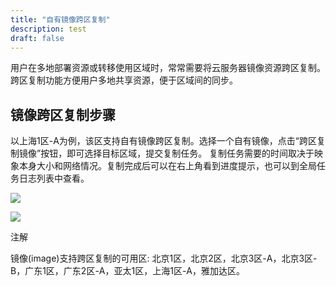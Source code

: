 ```yaml
---
title: "自有镜像跨区复制"
description: test
draft: false
---
```




用户在多地部署资源或转移使用区域时，常常需要将云服务器镜像资源跨区复制。跨区复制功能方便用户多地共享资源，便于区域间的同步。

## 镜像跨区复制步骤

以上海1区-A为例，该区支持自有镜像跨区复制。选择一个自有镜像，点击“跨区复制镜像”按钮，即可选择目标区域，提交复制任务。 复制任务需要的时间取决于映象本身大小和网络情况。复制完成后可以在右上角看到进度提示，也可以到全局任务日志列表中查看。

![](/compute/vm/manual/_images/copy_image_zones.png)

![](/compute/vm/manual/_images/copy_image_zones_2.png)

注解

镜像(image)支持跨区复制的可用区: 北京1区，北京2区，北京3区-A，北京3区-B，广东1区，广东2区-A，亚太1区，上海1区-A，雅加达区。